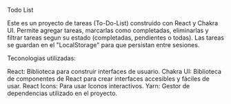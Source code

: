 




Todo List

Este es un proyecto de tareas (To-Do-List) construido con React y Chakra UI. Permite agregar tareas, marcarlas como completadas, eliminarlas y filtrar tareas segun su estado (completadas, pendientes o todas). Las tareas se guardan en el "LocalStorage" para que persistan entre sesiones.

Teconologias utilizadas:

React: Biblioteca para construir interfaces de usuario.
Chakra UI: Biblioteca de componentes de React para crear interfaces accesibles y fáciles de usar.
React Icons: Para usar Iconos interactivos.
Yarn: Gestor de dependencias utilizado en el proyecto.






